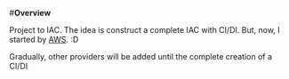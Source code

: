 #**Overview**

Project to IAC. The idea is construct a complete IAC with CI/DI. But, now, I started by [AWS](Terraform/AWS). :D


Gradually, other providers will be added until the complete creation of a CI/DI 


